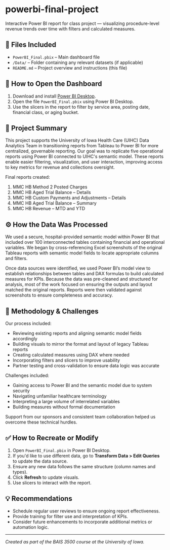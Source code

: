 # powerbi-final-project
Interactive Power BI report for class project — visualizing procedure-level revenue trends over time with filters and calculated measures.
## 📁 Files Included
- `PowerBI_Final.pbix` – Main dashboard file
- `/Data/` – Folder containing any relevant datasets (if applicable)
- `README.md` – Project overview and instructions (this file)

## 🧭 How to Open the Dashboard
1. Download and install [Power BI Desktop](https://powerbi.microsoft.com/desktop/).
2. Open the file `PowerBI_Final.pbix` using Power BI Desktop.
3. Use the slicers in the report to filter by service area, posting date, financial class, or aging bucket.

## 📌 Project Summary
This project supports the University of Iowa Health Care (UIHC) Data Analytics Team in transitioning reports from Tableau to Power BI for more centralized, governable reporting. Our goal was to replicate five operational reports using Power BI connected to UIHC's semantic model. These reports enable easier filtering, visualization, and user interaction, improving access to key metrics for revenue and collections oversight.

Final reports created:
1. MMC HB Method 2 Posted Charges  
2. MMC HB Aged Trial Balance – Details  
3. MMC HB Custom Payments and Adjustments – Details  
4. MMC HB Aged Trial Balance – Summary  
5. MMC HB Revenue – MTD and YTD  

## ⚙️ How the Data Was Processed
We used a secure, hospital-provided semantic model within Power BI that included over 100 interconnected tables containing financial and operational variables. We began by cross-referencing Excel screenshots of the original Tableau reports with semantic model fields to locate appropriate columns and filters.

Once data sources were identified, we used Power BI’s model view to establish relationships between tables and DAX formulas to build calculated measures for KPIs. Because the data was pre-cleaned and structured for analysis, most of the work focused on ensuring the outputs and layout matched the original reports. Reports were then validated against screenshots to ensure completeness and accuracy.

## 🧪 Methodology & Challenges
Our process included:
- Reviewing existing reports and aligning semantic model fields accordingly
- Building visuals to mirror the format and layout of legacy Tableau reports
- Creating calculated measures using DAX where needed
- Incorporating filters and slicers to improve usability
- Partner testing and cross-validation to ensure data logic was accurate

Challenges included:
- Gaining access to Power BI and the semantic model due to system security
- Navigating unfamiliar healthcare terminology
- Interpreting a large volume of interrelated variables
- Building measures without formal documentation

Support from our sponsors and consistent team collaboration helped us overcome these technical hurdles.

## ✅ How to Recreate or Modify
1. Open `PowerBI_Final.pbix` in Power BI Desktop.
2. If you'd like to use different data, go to **Transform Data > Edit Queries** to update the data source.
3. Ensure any new data follows the same structure (column names and types).
4. Click **Refresh** to update visuals.
5. Use slicers to interact with the report.

## 💡 Recommendations
- Schedule regular user reviews to ensure ongoing report effectiveness.
- Provide training for filter use and interpretation of KPIs.
- Consider future enhancements to incorporate additional metrics or automation logic.

---

*Created as part of the BAIS 3500 course at the University of Iowa.*
